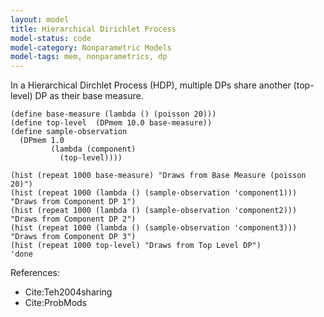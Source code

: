 ```yaml
---
layout: model
title: Hierarchical Dirichlet Process
model-status: code
model-category: Nonparametric Models
model-tags: mem, nonparametrics, dp
---
```


In a Hierarchical Dirchlet Process (HDP), multiple DPs share another (top-level) DP as their base measure.

    (define base-measure (lambda () (poisson 20)))
    (define top-level  (DPmem 10.0 base-measure))
    (define sample-observation
      (DPmem 1.0
             (lambda (component)
               (top-level))))
    
    (hist (repeat 1000 base-measure) "Draws from Base Measure (poisson 20)")
    (hist (repeat 1000 (lambda () (sample-observation 'component1))) "Draws from Component DP 1")
    (hist (repeat 1000 (lambda () (sample-observation 'component2))) "Draws from Component DP 2")
    (hist (repeat 1000 (lambda () (sample-observation 'component3))) "Draws from Component DP 3")
    (hist (repeat 1000 top-level) "Draws from Top Level DP")
    'done

References:

- Cite:Teh2004sharing
- Cite:ProbMods
